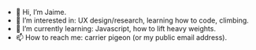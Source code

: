 - 👋 Hi, I’m Jaime. 
- 👀 I’m interested in: UX design/research, learning how to code, climbing.
- 🌱 I’m currently learning: Javascript, how to lift heavy weights.
- 📫 How to reach me: carrier pigeon (or my public email address).

<!---
jlevick/jlevick is a ✨ special ✨ repository because its `README.md` (this file) appears on your GitHub profile.
You can click the Preview link to take a look at your changes.
--->
